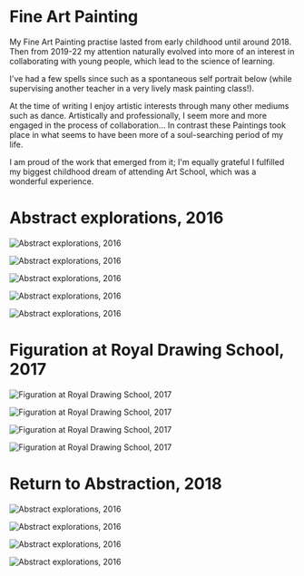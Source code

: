 # Fine Art Painting

My Fine Art Painting practise lasted from early childhood until around 2018. Then from 2019-22 my attention naturally evolved into more of an interest in collaborating with young people, which lead to the science of learning.

I've had a few spells since such as a spontaneous self portrait below (while supervising another teacher in a very lively mask painting class!). 

At the time of writing I enjoy artistic interests through many other mediums such as dance. Artistically and professionally, I seem more and more engaged in the process of collaboration... In contrast these Paintings took place in what seems to have been more of a soul-searching period of my life. 

I am proud of the work that emerged from it; I'm equally grateful I fulfilled my biggest childhood dream of attending Art School, which was a wonderful experience.

<!--TODO: Add images, captions -->

# Abstract explorations, 2016

![Abstract explorations, 2016](./artwork/abstract1.jpg)

![Abstract explorations, 2016](./artwork/abstract2.jpg)

![Abstract explorations, 2016](./artwork/abstract3.jpg)

![Abstract explorations, 2016](./artwork/abstract4.jpg)

![Abstract explorations, 2016](./artwork/abstract5.jpg)









# Figuration at Royal Drawing School, 2017

![Figuration at Royal Drawing School, 2017](./artwork/figure1.jpg)

![Figuration at Royal Drawing School, 2017](./artwork/figure2.jpg)

![Figuration at Royal Drawing School, 2017](./artwork/figure3.jpg)

![Figuration at Royal Drawing School, 2017](./artwork/figure4.jpg)



# Return to Abstraction, 2018

![Abstract explorations, 2016](./artwork/abstract6.jpg)

![Abstract explorations, 2016](./artwork/abstract7.jpg)

![Abstract explorations, 2016](./artwork/abstract8.jpg)

![Abstract explorations, 2016](./artwork/abstract9.jpg)





